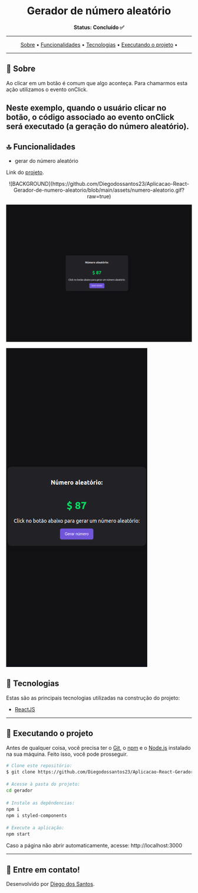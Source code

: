
<!-- banner -->
<h1 align="center">
  Gerador de número aleatório
</h1
---

<!-- status -->
<p align="center"><b>Status: Concluído ✅</b></p>



---

<!-- index -->
<p align="center">
  <a href="#-sobre">Sobre</a> •
  <a href="#-funcionalidades">Funcionalidades</a> •
  <a href="#-tecnologias">Tecnologias</a> •
  <a href="#-executando-o-projeto">Executando o projeto</a> •
</p>

---

## 📄 Sobre
Ao clicar em um botão é comum que algo aconteça. Para chamarmos esta ação utilizamos o evento onClick.

Neste exemplo, quando o usuário clicar no botão, o código associado ao evento onClick será executado (a geração do número aleatório).
---

## 🔝 Funcionalidades

- gerar do número aleatório
<p align="center">
  
  Link do [projeto](https://aplicacao-react-gerador-de-numero-aleatorio-qrlsy6bcr.vercel.app/).
  
  </p>

<!-- gifs -->
<p align="center">
  ![BACKGROUND](https://github.com/Diegodossantos23/Aplicacao-React-Gerador-de-numero-aleatorio/blob/main/assets/numero-aleatorio.gif?raw=true)
  
  ![BACKGROUND](https://github.com/Diegodossantos23/Aplicacao-React-Gerador-de-numero-aleatorio/blob/main/assets/gerador-numero.png?raw=true)
  
  ![BACKGROUND](https://github.com/Diegodossantos23/Aplicacao-React-Gerador-de-numero-aleatorio/blob/main/assets/responsivo.png?raw=true)    
</p>


## 🔨 Tecnologias

Estas são as principais tecnologias utilizadas na construção do projeto:

- [ReactJS](https://reactjs.org/)

---

## 🚀 Executando o projeto

Antes de qualquer coisa, você precisa ter  o [Git](https://git-scm.com), o [npm](https://www.npmjs.com/) e o [Node.js](https://nodejs.org/en/) instalado na sua máquina. Feito isso, você pode prosseguir.

```bash
# Clone este repositório:
$ git clone https://github.com/Diegodossantos23/Aplicacao-React-Gerador-de-numero-aleatorio.git

# Acesse à pasta do projeto:
cd gerador

# Instale as depêndencias:
npm i
npm i styled-components

# Execute a aplicação:
npm start
```

Caso a página não abrir automaticamente, acesse: http://localhost:3000

---


## 🚀 Entre em contato!
Desenvolvido por [Diego dos Santos](https://www.linkedin.com/feed/).

